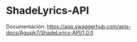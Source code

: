 # ShadeLyrics-API

Documentación: https://app.swaggerhub.com/apis-docs/Agusjk7/ShadeLyrics-API/1.0.0
